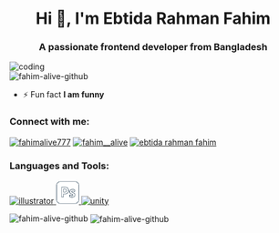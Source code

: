 <h1 align="center">Hi 👋, I'm Ebtida Rahman Fahim </h1>
<h3 align="center">A passionate frontend developer from Bangladesh</h3>

<img align="right" alt="coding" width="600" src="https://steamuserimages-a.akamaihd.net/ugc/263853796339071424/92AAB28FC868BF1E971D2D7177C56F02F5EFBCED/?imw=5000&imh=5000&ima=fit&impolicy=Letterbox&imcolor=%23000000&letterbox=false">
<p align="left"> <img src="https://komarev.com/ghpvc/?username=fahim-alive-github&label=Profile%20views&color=0e75b6&style=flat" alt="fahim-alive-github" /> </p>

- ⚡ Fun fact **I am funny**

<h3 align="left">Connect with me:</h3>
<p align="left">
<a href="https://fb.com/fahimalive777" target="blank"><img align="center" src="https://raw.githubusercontent.com/rahuldkjain/github-profile-readme-generator/master/src/images/icons/Social/facebook.svg" alt="fahimalive777" height="30" width="40" /></a>
<a href="https://instagram.com/fahim__alive" target="blank"><img align="center" src="https://raw.githubusercontent.com/rahuldkjain/github-profile-readme-generator/master/src/images/icons/Social/instagram.svg" alt="fahim__alive" height="30" width="40" /></a>
<a href="https://www.youtube.com/c/ebtida rahman fahim" target="blank"><img align="center" src="https://raw.githubusercontent.com/rahuldkjain/github-profile-readme-generator/master/src/images/icons/Social/youtube.svg" alt="ebtida rahman fahim" height="30" width="40" /></a>
</p>

<h3 align="left">Languages and Tools:</h3>
<p align="left"> <a href="https://www.adobe.com/in/products/illustrator.html" target="_blank" rel="noreferrer"> <img src="https://www.vectorlogo.zone/logos/adobe_illustrator/adobe_illustrator-icon.svg" alt="illustrator" width="40" height="40"/> </a> <a href="https://www.photoshop.com/en" target="_blank" rel="noreferrer"> <img src="https://raw.githubusercontent.com/devicons/devicon/master/icons/photoshop/photoshop-line.svg" alt="photoshop" width="40" height="40"/> </a> <a href="https://unity.com/" target="_blank" rel="noreferrer"> <img src="https://www.vectorlogo.zone/logos/unity3d/unity3d-icon.svg" alt="unity" width="40" height="40"/> </a> </p>

<p><img align="left" src="https://github-readme-stats.vercel.app/api/top-langs?username=fahim-alive-github&show_icons=true&locale=en&layout=compact" alt="fahim-alive-github" /></p>

<p>&nbsp;<img align="center" src="https://github-readme-stats.vercel.app/api?username=fahim-alive-github&show_icons=true&locale=en" alt="fahim-alive-github" /></p>
